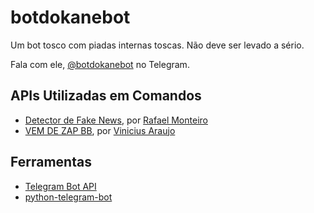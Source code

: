 # botdokanebot

Um bot tosco com piadas internas toscas. Não deve ser levado a sério.

Fala com ele, [@botdokanebot](http://t.me/botdokanebot) no Telegram.

APIs Utilizadas em Comandos
-------
* [Detector de Fake News](https://nilc-fakenews.herokuapp.com/), por [Rafael Monteiro](https://github.com/RafaelMonteiro95/FakeNilc)
* [VEM DE ZAP BB](http://vemdezapbe.be/), por [Vinicius Araujo](https://github.com/vmarchesin/vemdezapbe.be)

Ferramentas
-------
* [Telegram Bot API](https://core.telegram.org/bots/api)
* [python-telegram-bot](https://github.com/python-telegram-bot/python-telegram-bot)